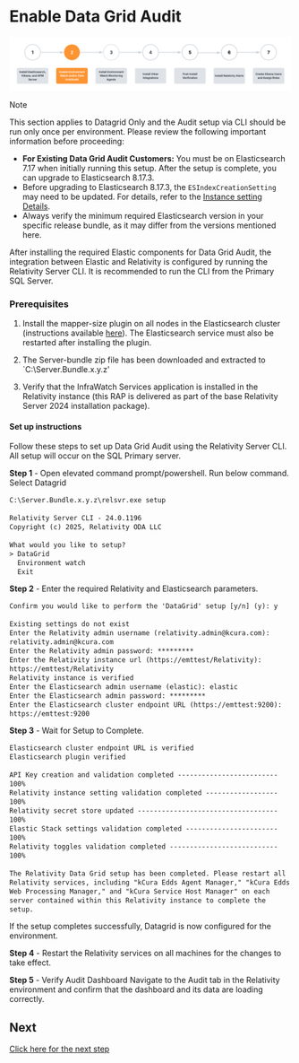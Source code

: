 # Enable Data Grid Audit

![Setup Stage](../resources/enable_environmentwatch.png)

> [!NOTE]
> This section applies to Datagrid Only and the Audit setup via CLI should be run only once per environment.
> Please review the following important information before proceeding:
> * **For Existing Data Grid Audit Customers:** You must be on Elasticsearch 7.17 when initially running this setup. After the setup is complete, you can upgrade to Elasticsearch 8.17.3.
> * Before upgrading to Elasticsearch 8.17.3, the `ESIndexCreationSetting` may need to be updated. For details, refer to the [Instance setting Details](https://help.relativity.com/Server2024/Content/System_Guides/Instance_Setting_Guide/Instance_setting_descriptions.htm#ESIndexCreationSettings).
> * Always verify the minimum required Elasticsearch version in your specific release bundle, as it may differ from the versions mentioned here.

After installing the required Elastic components for Data Grid Audit, the integration between Elastic and Relativity is configured by running the Relativity Server CLI. It is recommended to run the CLI from the Primary SQL Server.

### Prerequisites 


1. Install the mapper-size plugin on all nodes in the Elasticsearch cluster (instructions available [here](https://www.elastic.co/guide/en/elasticsearch/plugins/current/mapper-size.html)). The Elasticsearch service must also be restarted after installing the plugin.

2. The Server-bundle zip file has been downloaded and extracted to `C:\Server.Bundle.x.y.z'
   
3. Verify that the InfraWatch Services application is installed in the Relativity instance (this RAP is delivered as part of the base Relativity Server 2024 installation package).



#### Set up instructions

Follow these steps to set up Data Grid Audit using the Relativity Server CLI. All setup will occur on the SQL Primary server.

**Step 1** - Open elevated command prompt/powershell. Run below command. Select Datagrid

```
C:\Server.Bundle.x.y.z\relsvr.exe setup

Relativity Server CLI - 24.0.1196
Copyright (c) 2025, Relativity ODA LLC

What would you like to setup?
> DataGrid
  Environment watch
  Exit
```

**Step 2** - Enter the required Relativity and Elasticsearch parameters.

```
Confirm you would like to perform the 'DataGrid' setup [y/n] (y): y

Existing settings do not exist
Enter the Relativity admin username (relativity.admin@kcura.com): relativity.admin@kcura.com
Enter the Relativity admin password: *********
Enter the Relativity instance url (https://emttest/Relativity): https://emttest/Relativity
Relativity instance is verified
Enter the Elasticsearch admin username (elastic): elastic
Enter the Elasticsearch admin password: *********
Enter the Elasticsearch cluster endpoint URL (https://emttest:9200): https://emttest:9200

```

**Step 3** - Wait for Setup to Complete.

```
Elasticsearch cluster endpoint URL is verified
Elasticsearch plugin verified

API Key creation and validation completed ------------------------- 100%
Relativity instance setting validation completed ------------------ 100%
Relativity secret store updated ----------------------------------- 100%
Elastic Stack settings validation completed ----------------------- 100%
Relativity toggles validation completed --------------------------- 100%

The Relativity Data Grid setup has been completed. Please restart all Relativity services, including "kCura Edds Agent Manager," "kCura Edds Web Processing Manager," and "kCura Service Host Manager" on each server contained within this Relativity instance to complete the setup.
```
If the setup completes successfully, Datagrid is now configured for the environment.

**Step 4** - Restart the Relativity services on all machines for the changes to take effect.


**Step 5** - Verify Audit Dashboard
Navigate to the Audit tab in the Relativity environment and confirm that the dashboard and its data are loading correctly.


## Next

[Click here for the next step](install_environment_watch_monitoring_agents.md)